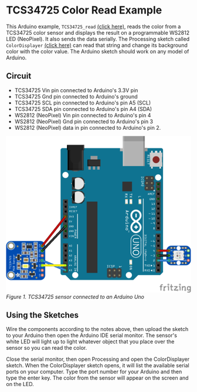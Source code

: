 # TCS34725 Color Read Example

This Arduino example, `TCS34725_read` [(click here)](https://raw.githubusercontent.com/tigoe/SensorExamples/main/LightSensors/TCS34725_ColorRead/TCS34725_read/TCS34725_read.ino), reads the color from a TCS34725 color sensor and displays the result on a programmable WS2812 LED (NeoPixel). It also sends the data serially. The Processing sketch called `ColorDisplayer` [(click here)](https://raw.githubusercontent.com/tigoe/SensorExamples/main/LightSensors/TCS34725_ColorRead/ColorDisplayer/ColorDisplayer.pde) can read that string and change its background color with the color value. The Arduino sketch should work on any model of Arduino. 

## Circuit 

* TCS34725 Vin pin connected to Arduino's 3.3V pin
* TCS34725 Gnd pin connected to Arduino's ground
* TCS34725 SCL pin connected to Arduino's pin A5 (SCL)
* TCS34725 SDA pin connected to Arduino's pin A4 (SDA)
* WS2812 (NeoPixel) Vin pin connected to Arduino's pin 4
* WS2812 (NeoPixel) Gnd pin connected to Arduino's pin 3
* WS2812 (NeoPixel) data in pin connected to Arduino's pin 2.  

![Figure 1. TCS34725 sensor connected to an Arduino Uno](TCS34725_circuit_bb.png)
_Figure 1. TCS34725 sensor connected to an Arduino Uno_

## Using the Sketches 
Wire the components according to the notes above, then upload the sketch to your Arduino then open the Arduino IDE serial monitor. The sensor's white LED will light up to light whatever object that you place over the sensor so you can read the color. 

Close the serial monitor, then open Processing and open the ColorDisplayer sketch. When the ColorDisplayer sketch opens, it will list the available serial ports on your computer. Type the port number for your Arduino and then type the enter key. The color from the sensor will appear on the screen and on the LED.



